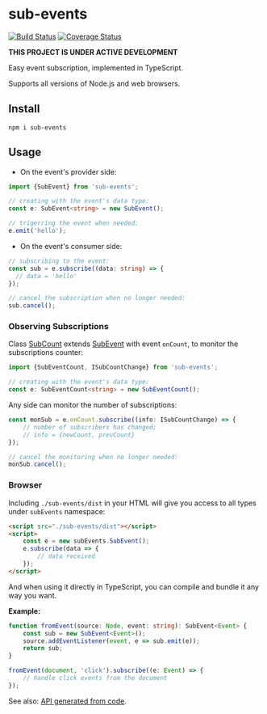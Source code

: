 # sub-events

[![Build Status](https://travis-ci.org/vitaly-t/sub-events.svg?branch=master)](https://travis-ci.org/vitaly-t/sub-events)
[![Coverage Status](https://coveralls.io/repos/vitaly-t/sub-events/badge.svg?branch=master)](https://coveralls.io/r/vitaly-t/sub-events?branch=master)

**THIS PROJECT IS UNDER ACTIVE DEVELOPMENT**

Easy event subscription, implemented in TypeScript.

Supports all versions of Node.js and web browsers.

## Install

```
npm i sub-events
```

## Usage

* On the event's provider side:

```ts
import {SubEvent} from 'sub-events';

// creating with the event's data type: 
const e: SubEvent<string> = new SubEvent();

// trigerring the event when needed:
e.emit('hello');
```

* On the event's consumer side:

```ts
// subscribing to the event:
const sub = e.subscribe((data: string) => {
  // data = 'hello'
});

// cancel the subscription when no longer needed:
sub.cancel();
```

### Observing Subscriptions

Class [SubCount] extends [SubEvent] with event `onCount`, to monitor the subscriptions counter:

```ts
import {SubEventCount, ISubCountChange} from 'sub-events';

// creating with the event's data type:
const e: SubEventCount<string> = new SubEventCount();
```

Any side can monitor the number of subscriptions:

```ts
const monSub = e.onCount.subscribe((info: ISubCountChange) => {
    // number of subscribers has changed;
    // info = {newCount, prevCount} 
});

// cancel the monitoring when no longer needed: 
monSub.cancel();
``` 

### Browser

Including `./sub-events/dist` in your HTML will give you access to all types under `subEvents` namespace:

```html
<script src="./sub-events/dist"></script>
<script>
    const e = new subEvents.SubEvent();
    e.subscribe(data => {
        // data received
    });
</script>
``` 

And when using it directly in TypeScript, you can compile and bundle it any way you want.

**Example:**

```ts
function fromEvent(source: Node, event: string): SubEvent<Event> {
    const sub = new SubEvent<Event>();
    source.addEventListener(event, e => sub.emit(e));
    return sub;
}

fromEvent(document, 'click').subscribe((e: Event) => {
    // handle click events from the document
});
```

See also: [API generated from code](https://vitaly-t.github.io/sub-events).

[SubEvent]:https://vitaly-t.github.io/sub-events/classes/subevent.html
[SubCount]:https://vitaly-t.github.io/sub-events/classes/subcount.html
